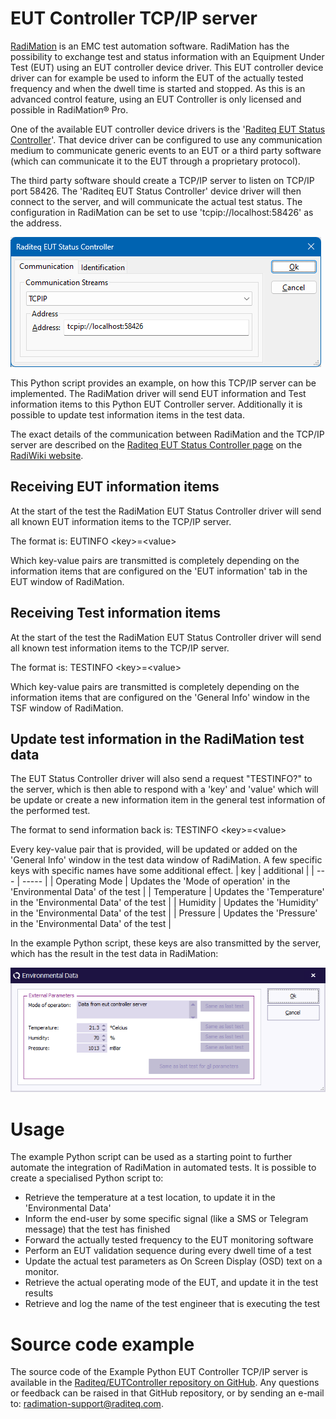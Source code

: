 # EUT Controller TCP/IP server
[RadiMation](https://www.raditeq.com/automated-emc-software/) is an EMC test automation software. RadiMation has the possibility to exchange test 
and status information with an Equipment Under Test (EUT) using an EUT controller device driver. This EUT controller device driver can for example 
be used to inform the EUT of the actually tested frequency and when the dwell time is started and stopped.
As this is an advanced control feature, using an EUT Controller is only licensed and possible in RadiMation® Pro.
 
One of the available EUT controller device drivers is the '[Raditeq EUT Status Controller](https://wiki.radimation.com/wiki/index.php/Raditeq_EUT_Status_Controller)'. That device driver
can be configured to use any communication medium to communicate generic events to an EUT or a third party software (which can communicate it to the EUT through a proprietary protocol).

The third party software should create a TCP/IP server to listen on TCP/IP port 58426. The 'Raditeq EUT Status Controller' device driver will then connect to the server, and will communicate
the actual test status. The configuration in RadiMation can be set to use 'tcpip://localhost:58426' as the address.

![](Images/DeviceDriverConfiguration.png)

This Python script provides an example, on how this TCP/IP server can be implemented.
The RadiMation driver will send EUT information and Test information items to this Python EUT Controller server. Additionally it is possible to update test information items in the test data.

The exact details of the communication between RadiMation and the TCP/IP server are described on the [Raditeq EUT Status Controller page](https://wiki.radimation.com/wiki/index.php/Raditeq_EUT_Status_Controller)
on the [RadiWiki website](https://wiki.radimation.com/wiki/index.php/Main_Page).

## Receiving EUT information items
At the start of the test the RadiMation EUT Status Controller driver will send all known EUT information items to the TCP/IP server.

The format is: EUTINFO \<key\>=\<value\>

Which key-value pairs are transmitted is completely depending on the information items that are configured on the 'EUT information' tab in the EUT window of RadiMation.

## Receiving Test information items
At the start of the test the RadiMation EUT Status Controller driver will send all known test information items to the TCP/IP server.

The format is: TESTINFO \<key\>=\<value\>

Which key-value pairs are transmitted is completely depending on the information items that are configured on the 'General Info' window in the TSF window of RadiMation.

## Update test information in the RadiMation test data
The EUT Status Controller driver will also send a request "TESTINFO?" to the server, which is then able to respond with a 'key' and 'value' which will be update or
create a new information item in the general test information of the performed test.

The format to send information back is: TESTINFO \<key\>=\<value\>

Every key-value pair that is provided, will be updated or added on the 'General Info' window in the test data window of RadiMation. A few specific keys with specific names
have some additional effect.
| key | additional |
| --- | ----- |
| Operating Mode | Updates the 'Mode of operation' in the 'Environmental Data' of the test  |
| Temperature    | Updates the 'Temperature' in the 'Environmental Data' of the test  |
| Humidity       | Updates the 'Humidity' in the 'Environmental Data' of the test  |
| Pressure       | Updates the 'Pressure' in the 'Environmental Data' of the test  |

In the example Python script, these keys are also transmitted by the server, which has the result in the test data in RadiMation:

![](Images/EnvironmentalData.png)

# Usage
The example Python script can be used as a starting point to further automate the integration of RadiMation in automated tests. It is possible to create a specialised Python script to:
* Retrieve the temperature at a test location, to update it in the 'Environmental Data'
* Inform the end-user by some specific signal (like a SMS or Telegram message) that the test has finished
* Forward the actually tested frequency to the EUT monitoring software
* Perform an EUT validation sequence during every dwell time of a test
* Update the actual test parameters as On Screen Display (OSD) text on a monitor.
* Retrieve the actual operating mode of the EUT, and update it in the test results
* Retrieve and log the name of the test engineer that is executing the test

# Source code example
The source code of the Example Python EUT Controller TCP/IP server is available in the [Raditeq/EUTController repository on GitHub](https://github.com/Raditeq/EUTController).
Any questions or feedback can be raised in that GitHub repository, or by sending an e-mail to: [radimation-support@raditeq.com](mailto://radimation-support@raditeq.com).

